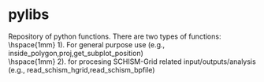 # pylibs

Repository of python functions. There are two types of functions: <br>
\hspace{1mm}  1). For general purpose use (e.g., inside_polygon,proj,get_subplot_position) <br>
\hspace{1mm}  2). for procesing SCHISM-Grid related input/outputs/analysis (e.g., read_schism_hgrid,read_schism_bpfile) <br>


